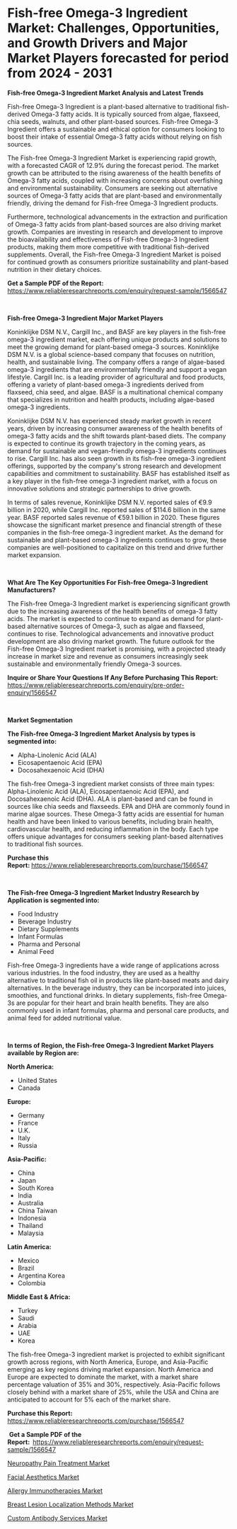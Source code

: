 <p><h1>Fish-free Omega-3 Ingredient Market: Challenges, Opportunities, and Growth Drivers and Major Market Players forecasted for period from 2024 - 2031</h1></p><p><strong>Fish-free Omega-3 Ingredient Market Analysis and Latest Trends</strong></p>
<p><p>Fish-free Omega-3 Ingredient is a plant-based alternative to traditional fish-derived Omega-3 fatty acids. It is typically sourced from algae, flaxseed, chia seeds, walnuts, and other plant-based sources. Fish-free Omega-3 Ingredient offers a sustainable and ethical option for consumers looking to boost their intake of essential Omega-3 fatty acids without relying on fish sources.</p><p>The Fish-free Omega-3 Ingredient Market is experiencing rapid growth, with a forecasted CAGR of 12.9% during the forecast period. The market growth can be attributed to the rising awareness of the health benefits of Omega-3 fatty acids, coupled with increasing concerns about overfishing and environmental sustainability. Consumers are seeking out alternative sources of Omega-3 fatty acids that are plant-based and environmentally friendly, driving the demand for Fish-free Omega-3 Ingredient products.</p><p>Furthermore, technological advancements in the extraction and purification of Omega-3 fatty acids from plant-based sources are also driving market growth. Companies are investing in research and development to improve the bioavailability and effectiveness of Fish-free Omega-3 Ingredient products, making them more competitive with traditional fish-derived supplements. Overall, the Fish-free Omega-3 Ingredient Market is poised for continued growth as consumers prioritize sustainability and plant-based nutrition in their dietary choices.</p></p>
<p><strong>Get a Sample PDF of the Report:&nbsp;</strong> <a href="https://www.reliableresearchreports.com/enquiry/request-sample/1566547">https://www.reliableresearchreports.com/enquiry/request-sample/1566547</a></p>
<p>&nbsp;</p>
<p><strong>Fish-free Omega-3 Ingredient Major Market Players</strong></p>
<p><p>Koninklijke DSM N.V., Cargill Inc., and BASF are key players in the fish-free omega-3 ingredient market, each offering unique products and solutions to meet the growing demand for plant-based omega-3 sources. Koninklijke DSM N.V. is a global science-based company that focuses on nutrition, health, and sustainable living. The company offers a range of algae-based omega-3 ingredients that are environmentally friendly and support a vegan lifestyle. Cargill Inc. is a leading provider of agricultural and food products, offering a variety of plant-based omega-3 ingredients derived from flaxseed, chia seed, and algae. BASF is a multinational chemical company that specializes in nutrition and health products, including algae-based omega-3 ingredients.</p><p>Koninklijke DSM N.V. has experienced steady market growth in recent years, driven by increasing consumer awareness of the health benefits of omega-3 fatty acids and the shift towards plant-based diets. The company is expected to continue its growth trajectory in the coming years, as demand for sustainable and vegan-friendly omega-3 ingredients continues to rise. Cargill Inc. has also seen growth in its fish-free omega-3 ingredient offerings, supported by the company's strong research and development capabilities and commitment to sustainability. BASF has established itself as a key player in the fish-free omega-3 ingredient market, with a focus on innovative solutions and strategic partnerships to drive growth.</p><p>In terms of sales revenue, Koninklijke DSM N.V. reported sales of €9.9 billion in 2020, while Cargill Inc. reported sales of $114.6 billion in the same year. BASF reported sales revenue of €59.1 billion in 2020. These figures showcase the significant market presence and financial strength of these companies in the fish-free omega-3 ingredient market. As the demand for sustainable and plant-based omega-3 ingredients continues to grow, these companies are well-positioned to capitalize on this trend and drive further market expansion.</p></p>
<p>&nbsp;</p>
<p><strong>What Are The Key Opportunities For Fish-free Omega-3 Ingredient Manufacturers?</strong></p>
<p><p>The Fish-free Omega-3 Ingredient market is experiencing significant growth due to the increasing awareness of the health benefits of omega-3 fatty acids. The market is expected to continue to expand as demand for plant-based alternative sources of Omega-3, such as algae and flaxseed, continues to rise. Technological advancements and innovative product development are also driving market growth. The future outlook for the Fish-free Omega-3 Ingredient market is promising, with a projected steady increase in market size and revenue as consumers increasingly seek sustainable and environmentally friendly Omega-3 sources.</p></p>
<p><strong>Inquire or Share Your Questions If Any Before Purchasing This Report:</strong> <a href="https://www.reliableresearchreports.com/enquiry/pre-order-enquiry/1566547">https://www.reliableresearchreports.com/enquiry/pre-order-enquiry/1566547</a></p>
<p>&nbsp;</p>
<p><strong>Market Segmentation</strong></p>
<p><strong>The Fish-free Omega-3 Ingredient Market Analysis by types is segmented into:</strong></p>
<p><ul><li>Alpha-Linolenic Acid (ALA)</li><li>Eicosapentaenoic Acid (EPA)</li><li>Docosahexaenoic Acid (DHA)</li></ul></p>
<p><p>The fish-free Omega-3 ingredient market consists of three main types: Alpha-Linolenic Acid (ALA), Eicosapentaenoic Acid (EPA), and Docosahexaenoic Acid (DHA). ALA is plant-based and can be found in sources like chia seeds and flaxseeds. EPA and DHA are commonly found in marine algae sources. These Omega-3 fatty acids are essential for human health and have been linked to various benefits, including brain health, cardiovascular health, and reducing inflammation in the body. Each type offers unique advantages for consumers seeking plant-based alternatives to traditional fish sources.</p></p>
<p><strong>Purchase this Report:&nbsp;</strong><a href="https://www.reliableresearchreports.com/purchase/1566547">https://www.reliableresearchreports.com/purchase/1566547</a></p>
<p>&nbsp;</p>
<p><strong>The Fish-free Omega-3 Ingredient Market Industry Research by Application is segmented into:</strong></p>
<p><ul><li>Food Industry</li><li>Beverage Industry</li><li>Dietary Supplements</li><li>Infant Formulas</li><li>Pharma and Personal</li><li>Animal Feed</li></ul></p>
<p><p>Fish-free Omega-3 ingredients have a wide range of applications across various industries. In the food industry, they are used as a healthy alternative to traditional fish oil in products like plant-based meats and dairy alternatives. In the beverage industry, they can be incorporated into juices, smoothies, and functional drinks. In dietary supplements, fish-free Omega-3s are popular for their heart and brain health benefits. They are also commonly used in infant formulas, pharma and personal care products, and animal feed for added nutritional value.</p></p>
<p>&nbsp;</p>
<p><strong>In terms of Region, the Fish-free Omega-3 Ingredient Market Players available by Region are:</strong></p>
<p>
    <p> <strong> North America: </strong>
        <ul>
            <li>United States</li>
            <li>Canada</li>
        </ul>
        </p> 
    <p> <strong> Europe: </strong>
        <ul>
            <li>Germany</li>
            <li>France</li>
            <li>U.K.</li>
            <li>Italy</li>
            <li>Russia</li>
        </ul>
        </p> 
    <p> <strong> Asia-Pacific: </strong>
        <ul>
            <li>China</li>
            <li>Japan</li>
            <li>South Korea</li>
            <li>India</li>
            <li>Australia</li>
            <li>China Taiwan</li>
            <li>Indonesia</li>
            <li>Thailand</li>
            <li>Malaysia</li>
        </ul>
        </p> 
    <p> <strong> Latin America: </strong>
        <ul>
            <li>Mexico</li>
            <li>Brazil</li>
            <li>Argentina Korea</li>
            <li>Colombia</li>
        </ul>
        </p> 
    <p> <strong> Middle East & Africa: </strong>
        <ul>
            <li>Turkey</li>
            <li>Saudi</li>
            <li>Arabia</li>
            <li>UAE</li>
            <li>Korea</li>
        </ul>
    </p>
    </p>
<p><p>The fish-free Omega-3 ingredient market is projected to exhibit significant growth across regions, with North America, Europe, and Asia-Pacific emerging as key regions driving market expansion. North America and Europe are expected to dominate the market, with a market share percentage valuation of 35% and 30%, respectively. Asia-Pacific follows closely behind with a market share of 25%, while the USA and China are anticipated to account for 5% each of the market share.</p></p>
<p><strong>Purchase this Report: </strong><a href="https://www.reliableresearchreports.com/purchase/1566547">https://www.reliableresearchreports.com/purchase/1566547</a></p>
<p>&nbsp;<strong>Get a Sample PDF of the Report:&nbsp;&nbsp;</strong><a href="https://www.reliableresearchreports.com/enquiry/request-sample/1566547">https://www.reliableresearchreports.com/enquiry/request-sample/1566547</a></p>
<p><strong></strong></p>
<p><p><a href="https://medium.com/p/1309142900ba/edit">Neuropathy Pain Treatment Market</a></p><p><a href="https://medium.com/p/7fd0b199f6fa/edit">Facial Aesthetics Market</a></p><p><a href="https://medium.com/p/7c2946215a37/edit">Allergy Immunotherapies Market</a></p><p><a href="https://medium.com/p/e7615c7c17d9/edit">Breast Lesion Localization Methods Market</a></p><p><a href="https://medium.com/p/783003f6b6f4/edit">Custom Antibody Services Market</a></p></p>